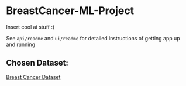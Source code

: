 # BreastCancer-ML-Project

Insert cool ai stuff :)

See `api/readme` and `ui/readme` for detailed instructions of getting app up and running

## Chosen Dataset: 
[Breast Cancer Dataset](https://www.kaggle.com/datasets/awsaf49/cbis-ddsm-breast-cancer-image-dataset/data)
